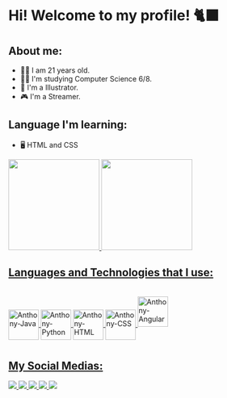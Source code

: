 # Hi! Welcome to my profile! 🐈‍⬛

## About me:
- 🧑‍🦰 I am 21 years old.
- 🧑‍💻 I'm studying Computer Science 6/8.
- 🎨 I'm a Illustrator.
- 🎮 I'm a Streamer.

## Language I'm learning:
- 🖥️ HTML and CSS

<div>
<a href="https://github.com/Zestyss">
<img height="180em" src="https://github-readme-stats.vercel.app/api/top-langs/?username=Zestyss&layout=compact&langs_count=7&theme=dark"/>
<img height="180em" src="https://github-readme-stats.vercel.app/api?username=Zestyss&show_icons=true&theme=dark&include_all_commits=true&count_private=true"/>
</div> 

## Languages and Technologies that I use:

<div style="display: inline_block"><br>
  <img align="center" alt="Anthony-Java" height="60" width="60" src="https://cdn.jsdelivr.net/gh/devicons/devicon/icons/java/java-original.svg">
  <img align="center" alt="Anthony-Python" height="60" width="60" src="https://cdn.jsdelivr.net/gh/devicons/devicon/icons/python/python-original.svg">
  <img align="center" alt="Anthony-HTML" height="60" width="60" src="https://cdn.jsdelivr.net/gh/devicons/devicon/icons/html5/html5-original.svg">
  <img align="center" alt="Anthony-CSS" height="60" width="60" src="https://cdn.jsdelivr.net/gh/devicons/devicon/icons/css3/css3-original.svg">
  <img aligh="center" alt="Anthony-Angular" height="60" width="60" src="https://cdn.jsdelivr.net/gh/devicons/devicon/icons/angularjs/angularjs-plain.svg" />

#

## My Social Medias:

<div>
  <a href="https://www.twitch.tv/aioriasama" target="_blank"><img src="https://img.shields.io/badge/Twitch-9146FF?style=for-the-badge&logo=twitch&logoColor=white">
  <a href="https://instagram.com/anathematizedd" target="_blank"><img src="https://img.shields.io/badge/Instagram-E4405F?style=for-the-badge&logo=instagram&logoColor=white">
  <a href="https://twitter.com/_aioria" target="_blank"><img src="https://img.shields.io/badge/Twitter-1DA1F2?style=for-the-badge&logo=twitter&logoColor=white">
  <a href="mailto:anthonygosdev@gmail.com" target="_blank"><img src="https://img.shields.io/badge/-Gmail-%23333?style=for-the-badge&logo=gmail&logoColor=white">
  <a href="https://www.linkedin.com/in/anthony-gabriel-abba5a253/" target="_blank"><img src="https://img.shields.io/badge/-LinkedIn-%230077B5?style=for-the-badge&logo=linkedin&logoColor=white">
</div>
